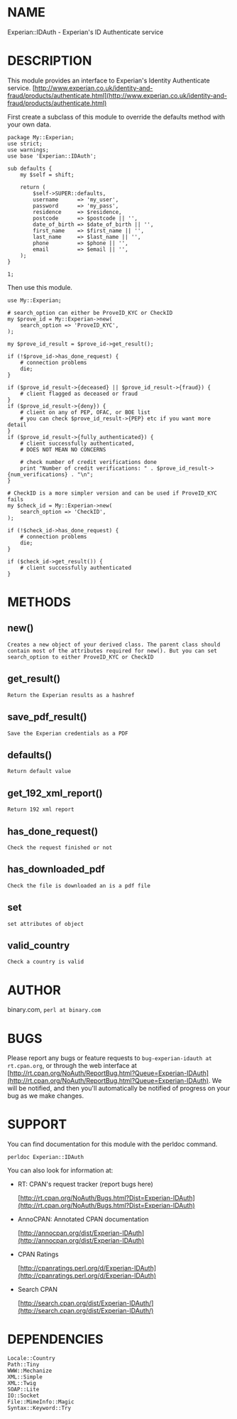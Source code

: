 # NAME

Experian::IDAuth - Experian's ID Authenticate service

# DESCRIPTION

This module provides an interface to Experian's Identity Authenticate service.
[http://www.experian.co.uk/identity-and-fraud/products/authenticate.html](http://www.experian.co.uk/identity-and-fraud/products/authenticate.html)

First create a subclass of this module to override the defaults method
with your own data.

    package My::Experian;
    use strict;
    use warnings;
    use base 'Experian::IDAuth';

    sub defaults {
        my $self = shift;

        return (
            $self->SUPER::defaults,
            username      => 'my_user',
            password      => 'my_pass',
            residence     => $residence,
            postcode      => $postcode || '',
            date_of_birth => $date_of_birth || '',
            first_name    => $first_name || '',
            last_name     => $last_name || '',
            phone         => $phone || '',
            email         => $email || '',
        );
    }

    1;

Then use this module.

    use My::Experian;

    # search_option can either be ProveID_KYC or CheckID
    my $prove_id = My::Experian->new(
        search_option => 'ProveID_KYC',
    );

    my $prove_id_result = $prove_id->get_result();

    if (!$prove_id->has_done_request) {
        # connection problems
        die;
    }

    if ($prove_id_result->{deceased} || $prove_id_result->{fraud}) {
        # client flagged as deceased or fraud
    }
    if ($prove_id_result->{deny}) {
        # client on any of PEP, OFAC, or BOE list
        # you can check $prove_id_result->{PEP} etc if you want more detail
    }
    if ($prove_id_result->{fully_authenticated}) {
        # client successfully authenticated,
        # DOES NOT MEAN NO CONCERNS

        # check number of credit verifications done
        print "Number of credit verifications: " . $prove_id_result->{num_verifications} . "\n";
    }

    # CheckID is a more simpler version and can be used if ProveID_KYC fails
    my $check_id = My::Experian->new(
        search_option => 'CheckID',
    );

    if (!$check_id->has_done_request) {
        # connection problems
        die;
    }

    if ($check_id->get_result()) {
        # client successfully authenticated
    }

# METHODS

## new()

    Creates a new object of your derived class. The parent class should contain most of the attributes required for new(). But you can set search_option to either ProveID_KYC or CheckID

## get\_result()

    Return the Experian results as a hashref

## save\_pdf\_result()

    Save the Experian credentials as a PDF

## defaults()

    Return default value

## get\_192\_xml\_report()

    Return 192 xml report

## has\_done\_request()

    Check the request finished or not

## has\_downloaded\_pdf

    Check the file is downloaded an is a pdf file

## set

    set attributes of object

## valid\_country

    Check a country is valid

# AUTHOR

binary.com, `perl at binary.com`

# BUGS

Please report any bugs or feature requests to `bug-experian-idauth at rt.cpan.org`,
or through the web interface at
[http://rt.cpan.org/NoAuth/ReportBug.html?Queue=Experian-IDAuth](http://rt.cpan.org/NoAuth/ReportBug.html?Queue=Experian-IDAuth).
We will be notified, and then you'll automatically be notified of progress
on your bug as we make changes.

# SUPPORT

You can find documentation for this module with the perldoc command.

    perldoc Experian::IDAuth

You can also look for information at:

- RT: CPAN's request tracker (report bugs here)

    [http://rt.cpan.org/NoAuth/Bugs.html?Dist=Experian-IDAuth](http://rt.cpan.org/NoAuth/Bugs.html?Dist=Experian-IDAuth)

- AnnoCPAN: Annotated CPAN documentation

    [http://annocpan.org/dist/Experian-IDAuth](http://annocpan.org/dist/Experian-IDAuth)

- CPAN Ratings

    [http://cpanratings.perl.org/d/Experian-IDAuth](http://cpanratings.perl.org/d/Experian-IDAuth)

- Search CPAN

    [http://search.cpan.org/dist/Experian-IDAuth/](http://search.cpan.org/dist/Experian-IDAuth/)

# DEPENDENCIES

    Locale::Country
    Path::Tiny
    WWW::Mechanize
    XML::Simple
    XML::Twig
    SOAP::Lite
    IO::Socket
    File::MimeInfo::Magic
    Syntax::Keyword::Try
